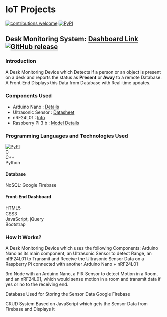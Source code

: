 
# IoT Projects
[![contributions welcome](https://img.shields.io/badge/contributions-welcome-brightgreen.svg?style=flat)](#)
[![PyPI](https://img.shields.io/pypi/status/Django.svg)]()

## Desk Monitoring System: [Dashboard Link](https://ajayk800.github.io/IoT/JavaScriptFirebase_CRUD/) [![GitHub release](https://img.shields.io/github/release/qubyte/rubidium.svg?style=plastic)]()
### Introduction
A Desk Monitoring Device which Detects if a person or an object is present on a desk and reports the status as **Present** or **Away** to a remote Database. 
A Front-End Displays this Data from Database with Real-time updates.

### Components Used
- Arduino Nano  : [Details](https://www.arduino.cc/en/Main/ArduinoBoardNano)														
- Ultrasonic Sensor	: [Datasheet](http://www.electroschematics.com/8902/hc-sr04-datasheet/)																							
- nRF24L01 : [Info](https://arduino-info.wikispaces.com/Nrf24L01-2.4GHz-HowTo)																								
- Raspberry Pi 3 b : [Model Details](https://www.raspberrypi.org/products/raspberry-pi-3-model-b/)	

### Programming Languages and Technologies Used
[![PyPI](https://img.shields.io/pypi/pyversions/Django.svg)]() <br>
C			
C++		
Python		
#### Database
NoSQL: Google Firebase
#### Front-End Dashboard
HTML5		
CSS3		
JavaScript, jQuery	
Bootstrap

### How it Works? 
A Desk Monitoring Device which uses the following Components:
Arduino Nano as its main component, an Ultrasonic Sensor to detect Range,
an nRF24L01 to Transmit and Receive the Ultrasonic Sensor Data on a Raspberry Pi connected with another Arduino Nano + nRF24L01

3rd Node with an Arduino Nano, a PIR Sensor to detect Motion in a Room, and an nRF24L01, which would sense motion in a room and transmit 
data if yes or no to the receiving end.

Database Used for Storing the Sensor Data
Google Firebase

CRUD System Based on JavaScript which gets the Sensor Data from Firebase and Displays it

